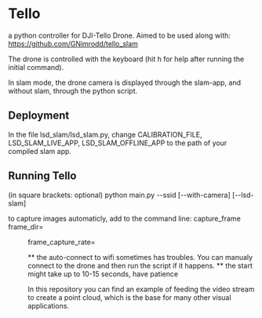 # Tello
a python controller for DJI-Tello Drone. Aimed to be used along with: https://github.com/GNimrodd/tello_slam

The drone is controlled with the keyboard (hit h for help after running the initial command).

In slam mode, the drone camera is displayed through the slam-app, and without slam, through the python script.

## Deployment

In the file lsd_slam/lsd_slam.py, change CALIBRATION_FILE, LSD_SLAM_LIVE_APP, LSD_SLAM_OFFLINE_APP to the path of your compiled slam app.

## Running Tello
(in square brackets: optional)
python main.py --ssid <tello wifi address> \[--with-camera] \[--lsd-slam]

to capture images automaticly, add to the command line:
capture_frame frame_dir=<dir path> frame_capture_rate=<capture frame every x seconds>

** the auto-connect to wifi sometimes has troubles. You can manualy connect to the drone and then run the script if it happens.
** the start might take up to 10-15 seconds, have patience

In this repository you can find an example of feeding the video stream to create a point cloud, which is the base for many other visual applications.
